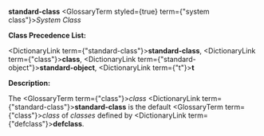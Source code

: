 **standard-class** <GlossaryTerm styled={true} term={"system class"}><i>System Class</i></GlossaryTerm> 



**Class Precedence List:** 



<DictionaryLink  term={"standard-class"}><b>standard-class</b></DictionaryLink>, <DictionaryLink  term={"class"}><b>class</b></DictionaryLink>, <DictionaryLink  term={"standard-object"}><b>standard-object</b></DictionaryLink>, <DictionaryLink  term={"t"}><b>t</b></DictionaryLink> 



**Description:** 



The <GlossaryTerm  term={"class"}><i>class</i></GlossaryTerm> <DictionaryLink  term={"standard-class"}><b>standard-class</b></DictionaryLink> is the default <GlossaryTerm  term={"class"}><i>class</i></GlossaryTerm> of *classes* defined by <DictionaryLink  term={"defclass"}><b>defclass</b></DictionaryLink>. 



